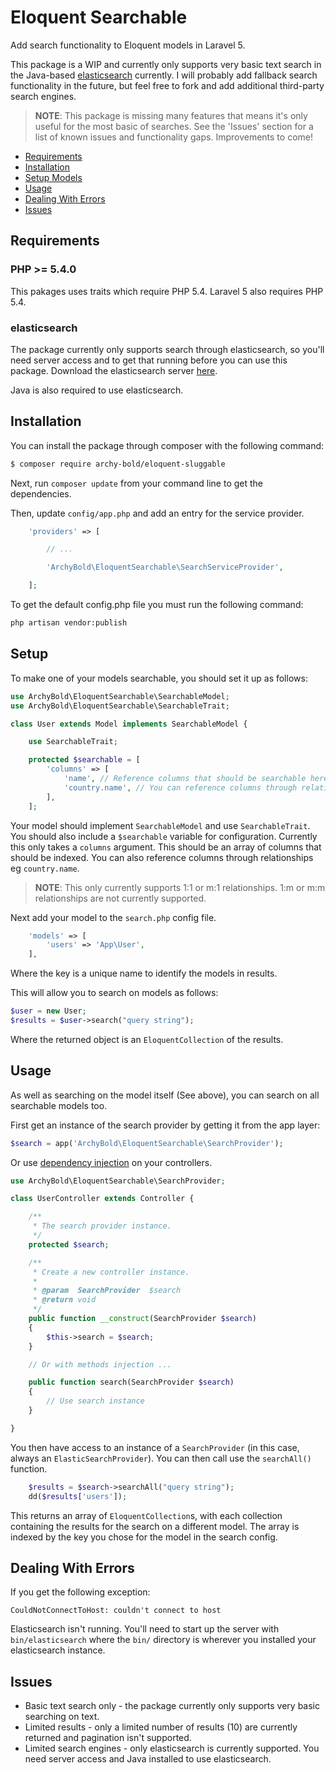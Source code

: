 # Eloquent Searchable

Add search functionality to Eloquent models in Laravel 5.

This package is a WIP and currently only supports very basic text search in the Java-based [elasticsearch](https://www.elastic.co/products/elasticsearch) currently. I will probably add fallback search functionality in the future, but feel free to fork and add additional third-party search engines.

> **NOTE**: This package is missing many features that means it's only useful for the most basic of searches. See the 'Issues' section for a list of known issues and functionality gaps. Improvements to come!

* [Requirements](#requirements)
* [Installation](#installation)
* [Setup Models](#setup)
* [Usage](#usage)
* [Dealing With Errors](#errors)
* [Issues](#issues)

<a name="requirements"></a>
## Requirements

### PHP >= 5.4.0

This pakages uses traits which require PHP 5.4. Laravel 5 also requires PHP 5.4.

### elasticsearch

The package currently only supports search through elasticsearch, so you'll need server access and to get that running before you can use this package. Download the elasticsearch server [here](https://www.elastic.co/downloads/elasticsearch).

Java is also required to use elasticsearch.

<a name="installation"></a>
## Installation

You can install the package through composer with the following command:

```bash
$ composer require archy-bold/eloquent-sluggable
```

Next, run `composer update` from your command line to get the dependencies.

Then, update `config/app.php` and add an entry for the service provider.

```php
	'providers' => [

		// ...

		'ArchyBold\EloquentSearchable\SearchServiceProvider',

	];
```

To get the default config.php file you must run the following command:

```bash
php artisan vendor:publish
```

<a name="setup"></a>
## Setup

To make one of your models searchable, you should set it up as follows:

```php
use ArchyBold\EloquentSearchable\SearchableModel;
use ArchyBold\EloquentSearchable\SearchableTrait;

class User extends Model implements SearchableModel {

	use SearchableTrait;

	protected $searchable = [
		'columns' => [
			'name', // Reference columns that should be searchable here
			'country.name', // You can reference columns through relationships too.
		],
	];
```

Your model should implement `SearchableModel` and use `SearchableTrait`. You should also include a `$searchable` variable for configuration. Currently this only takes a `columns` argument. This should be an array of columns that should be indexed. You can also reference columns through relationships eg `country.name`.

> **NOTE**: This only currently supports 1:1 or m:1 relationships. 1:m or m:m relationships are not currently supported.

Next add your model to the `search.php` config file.

```php
	'models' => [
		'users' => 'App\User',
	],
```

Where the key is a unique name to identify the models in results.

This will allow you to search on models as follows:

```php
$user = new User;
$results = $user->search("query string");
```

Where the returned object is an `EloquentCollection` of the results.

<a name="usage"></a>
## Usage

As well as searching on the model itself (See above), you can search on all searchable models too.

First get an instance of the search provider by getting it from the app layer:

```php
$search = app('ArchyBold\EloquentSearchable\SearchProvider');
```

Or use [dependency injection](http://laravel.com/docs/5.0/controllers#dependency-injection-and-controllers) on your controllers.

```php
use ArchyBold\EloquentSearchable\SearchProvider;

class UserController extends Controller {

    /**
     * The search provider instance.
     */
    protected $search;

    /**
     * Create a new controller instance.
     *
     * @param  SearchProvider  $search
     * @return void
     */
    public function __construct(SearchProvider $search)
    {
        $this->search = $search;
    }

    // Or with methods injection ...

    public function search(SearchProvider $search)
    {
    	// Use search instance
    }

}
```

You then have access to an instance of a `SearchProvider` (in this case, always an `ElasticSearchProvider`). You can then call use the `searchAll()` function.

```php
	$results = $search->searchAll("query string");
	dd($results['users']);
```

This returns an array of `EloquentCollection`s, with each collection containing the results for the search on a different model. The array is indexed by the key you chose for the model in the search config.

<a name="errors"></a>
## Dealing With Errors

If you get the following exception:

```
CouldNotConnectToHost: couldn't connect to host
```

Elasticsearch isn't running. You'll need to start up the server with `bin/elasticsearch` where the `bin/` directory is wherever you installed your elasticsearch instance.

<a name="issues"></a>
## Issues

* Basic text search only - the package currently only supports very basic searching on text.
* Limited results - only a limited number of results (10) are currently returned and pagination isn't supported.
* Limited search engines - only elasticsearch is currently supported. You need server access and Java installed to use elasticsearch.
